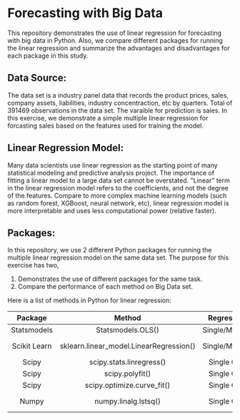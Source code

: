# Forecasting with Big Data
This repository demonstrates the use of linear regression for forecasting with big data in Python. Also, we compare different packages for running the linear regression and summarize the advantages and disadvantages for each package in this study.

## Data Source:
The data set is a industry panel data that records the product prices, sales, company assets, liabilities, industry concentraction, etc by quarters. Total of 391469 observations in the data set. The varaible for prediction is sales. In this exercise, we demonstrate a simple multiple linear regression for forcasting sales based on the features used for training the model. 

## Linear Regression Model:
Many data scientists use linear regression as the starting point of many statistical modeling and predictive analysis project. The importance of fitting a linear model to a large data set cannot be overstated. "Linear" term in the linear regression model refers to the coefficients, and not the degree of the features. Compare to more complex machine learning models (such as random forest, XGBoost, neural network, etc), linear regression model is more interpretable and uses less computational power (relative faster).

## Packages:
In this repository, we use 2 different Python packages for running the multiple linear regression model on the same data set. The purpose for this exercise has two,

1. Demonstrates the use of different packages for the same task.
2. Compare the performance of each method on Big Data set.

Here is a list of methods in Python for linear regression:

|  Package  |  Method  |  Regression  |  Resource  |
|  :---:  |  :---:  |  :---:  |  :---  |
|  Statsmodels  |  Statsmodels.OLS()  |  Single/Multiple  |https://www.statsmodels.org/dev/index.html  |
|  Scikit Learn  |  sklearn.linear_model.LinearRegression()  |  Single/Multiple  |  https://scikit-learn.org/stable/modules/generated/sklearn.linear_model.LinearRegression.html  |
|  Scipy  |  scipy.stats.linregress()  |  Single Only  |  https://docs.scipy.org/doc/scipy/reference/generated/scipy.stats.linregress.html  |
|  Scipy  |  scipy.polyfit()  |  Single Only  |  https://docs.scipy.org/doc/numpy-1.13.0/reference/generated/numpy.polyfit.html  |
|  Scipy  |  scipy.optimize.curve_fit()  |  Single Only  |  https://docs.scipy.org/doc/scipy/reference/generated/scipy.optimize.curve_fit.html  |
|  Numpy  |  numpy.linalg.lstsq()  |  Single Only  |  https://docs.scipy.org/doc/numpy-1.13.0/reference/generated/numpy.linalg.lstsq.html#numpy.linalg.lstsq  |



